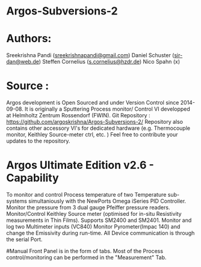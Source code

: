 # Argos-Subversions-2

# Authors: 
Sreekrishna Pandi (sreekrishnapandi@gmail.com)
Daniel Schuster (sir-dan@web.de)
Steffen Cornelius (s.cornelius@hzdr.de)
Nico Spahn (x)
                 

# Source :
Argos development is Open Sourced and under Version Control since 2014-09-08.
It is originally a Sputtering Process monitor/ Control VI developped at Helmholtz Zentrum Rossendorf (FWIN).
Git Repository : https://github.com/argoskrishna/Argos-Subversions-2/
Repository also contains other accessory VI's for dedicated hardware (e.g. Thermocouple monitor, Keithley Source-meter ctrl, etc. )
Feel free to contribute your updates to the repository.

# Argos Ultimate Edition v2.6 - Capability
To monitor and control Process temperature of two Temperature sub-systems simultaniously with the NewPorts Omega iSeries PID Controller.
Monitor the pressure from 3 dual gauge Pfeiffer pressure readers.
Monitor/Control Keithley Source meter (optimised for in-situ Resistivity measurements in Thin Films). Supports SM2400 and SM2401.
Monitor and log two Multimeter inputs (VC840)
Monitor Pyrometer(Impac 140) and change the Emissivity during run-time.
All Device communication is through the serial Port.

#Manual
Front Panel is in the form of tabs. Most of the Process control/monitoring can be performed in the "Measurement" Tab. 
                
